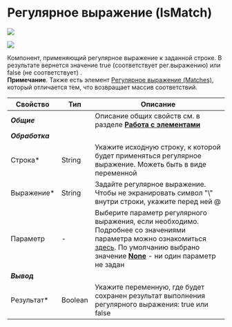 # Регулярное выражение (IsMatch)

![](../../../resources/basic/data/data_strings/image-(100)-(1)-(1)-(1)-(1)-(1)-(1)-(1)-(1)-(12).png)

![](../../../resources/basic/data/data_strings/image-(264).png)

Компонент, применяющий регулярное выражение к заданной строке. В результате вернется значение true (соответствует рег.выражению) или false (не соответствует) .\
**Примечание**. Также есть элемент [Регулярное выражение (Matches)](https://docs.primo-rpa.ru/primo-rpa/g\_elements/osnovnye-elementy/els\_data/els\_data\_strings/el\_stringmatches), который отличается тем, что возвращает массив соответствий.

| Свойство        | Тип     | Описание                                                                                                                                                                                                                                                                                                                                                                                       |
| --------------- | ------- | ---------------------------------------------------------------------------------------------------------------------------------------------------------------------------------------------------------------------------------------------------------------------------------------------------------------------------------------------------------------------------------------------- |
| _**Общие**_     |         | Описание общих свойств см. в разделе [**Работа с элементами**](https://docs.primo-rpa.ru/primo-rpa/primo-studio/process/elements)                                                                                                                                                                                                                                                              |
| _**Обработка**_ |         |                                                                                                                                                                                                                                                                                                                                                                                                |
| Строка\*        | String  | Укажите исходную строку, к которой будет применяться регулярное выражение. Можеть быть в виде переменной                                                                                                                                                                                                                                                                                       |
| Выражение\*     | String  | Задайте регулярное выражение. Чтобы не экранировать символ "\\" внутри строки, укажите перед ней @                                                                                                                                                                                                                                                                                             |
| Параметр        | -       | Выберите параметр регулярного выражения, если необходимо. Подробнее со значениями параметра можно ознакомиться [здесь](https://learn.microsoft.com/ru-ru/dotnet/standard/base-types/regular-expression-options). По умолчанию выбрано значение [**None**](https://learn.microsoft.com/ru-ru/dotnet/standard/base-types/regular-expression-options#default-options) - ни один параметр не задан |
| _**Вывод**_     |         |                                                                                                                                                                                                                                                                                                                                                                                                |
| Результат\*     | Boolean | Укажите переменную, где будет сохранен результат выполнения регулярного выражения: true или false                                                                                                                                                                                                                                                                                              |

